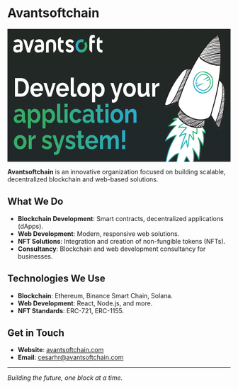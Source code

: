 # Avantsoftchain

<div style="display: flex; justify-content: center; align-items: center;"><img src="./metaImgEn-2ec65a14.png" alt="logo" height="300" ></div>

**Avantsoftchain** is an innovative organization focused on building scalable, decentralized blockchain and web-based solutions.

## What We Do

- **Blockchain Development**: Smart contracts, decentralized applications (dApps).
- **Web Development**: Modern, responsive web solutions.
- **NFT Solutions**: Integration and creation of non-fungible tokens (NFTs).
- **Consultancy**: Blockchain and web development consultancy for businesses.

## Technologies We Use

- **Blockchain**: Ethereum, Binance Smart Chain, Solana.
- **Web Development**: React, Node.js, and more.
- **NFT Standards**: ERC-721, ERC-1155.

## Get in Touch

- **Website**: [avantsoftchain.com](http://avantsoftchain.com)
- **Email**: cesarhr@avantsoftchain.com

---
*Building the future, one block at a time.*
